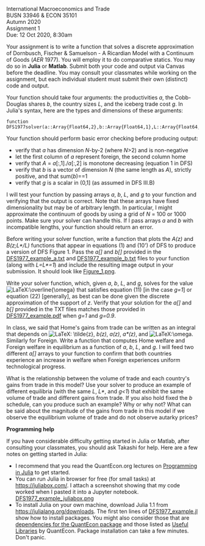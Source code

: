 International Macroeconomics and Trade\
BUSN 33946 & ECON 35101\
Autumn 2020\
Assignment 1\
Due: 12 Oct 2020, 8:30am


Your assignment is to write a function that solves a discrete approximation of Dornbusch, Fischer & Samuelson - A Ricardian Model with a Continuum of Goods (*AER* 1977).
You will employ it to do comparative statics.
You may do so in **Julia** or **Matlab**.
Submit both your code and output via Canvas before the deadline.
You may consult your classmates while working on the assignment, but each individual student must submit their own (distinct) code and output.

Your function should take four arguments:
the productivities *a*,
the Cobb-Douglas shares *b*,
the country sizes *L*,
and
the iceberg trade cost *g*.
In Julia's syntax, here are the types and dimensions of these arguments:
```
function DFS1977solver(a::Array{Float64,2},b::Array{Float64,1},L::Array{Float64,1},g::Float64)
```

Your function should perform basic error checking before producing
output:

-   verify that *a* has dimension *N*-by-2 (where *N*&gt;2) and is
    non-negative
-   let the first column of *a* represent foreign, the second column
    home
-   verify that *A* = *a*\[:,1\]./*a*\[:,2\] is monotone decreasing
    (equation 1 in DFS)
-   verify that *b* is a vector of dimension *N* (the same length as
    *A*), strictly positive, and that sum(*b*)==1
-   verify that *g* is a scalar in (0,1\] (as assumed in DFS III.B)

I will test your function by passing arrays *a*, *b*, *L*, and *g* to your function and verifying that the output is correct.
Note that these arrays have fixed dimensionality but may be of arbitrary length.
In particular, I might approximate the continuum of goods by using a grid of *N* = 100 or 1000 points.
Make sure your solver can handle this.
If I pass arrays *a* and *b* with incompatible lengths, your function should return an error.

Before writing your solver function, write a function that plots the
*A(z)* and *B(z;L\*/L)* functions that appear in equations (1) and (10')
of DFS to produce a version of DFS Figure 1. 
Pass the *a\[\]* and *b\[\]* provided in the [DFS1977\_example\_a.txt](DFS1977_example_a.txt) and [DFS1977\_example\_b.txt](DFS1977_example_b.txt) files to your function (along with *L=L\*=1*) and include the resulting image output in your submission.
It should look like [Figure\_1.png](Figure_1.png).

Write your solver function, which, given *a*, *b*, *L*, and *g*, solves for the value
![LaTeX:\\overline{\\omega}](https://canvas.uchicago.edu/equation_images/%255Coverline%257B%255Comega%257D)
that satisfies equation (11) \[in the case *g=1*\] or equation (22)
\[generally\], as best can be done given the discrete approximation of
the support of *z*. 
Verify that your solution for the *a\[\]* and *b\[\]* provided in the TXT files matches those provided in [DFS1977\_example.pdf](DFS1977_example.pdf) when *g=1* and *g=0.9*.

In class, we said that Home's gains from trade can be written as an
integral that depends on 
![LaTeX: \\tilde{z}](https://canvas.uchicago.edu/equation_images/%255Ctilde%257Bz%257D "\tilde{z}"),
*b(z)*, *a(z)*, *a\*(z)*, and
![LaTeX:\\omega](https://canvas.uchicago.edu/equation_images/%255Comega "\omega").
Similarly for Foreign. 
Write a function that computes Home welfare and Foreign welfare in equilibrium as a function of *a*, *b*, *L*, and *g*.
I will feed two different *a\[\]* arrays to your function to confirm that both countries experience an increase in welfare when Foreign experiences uniform technological progress.

What is the relationship between the volume of trade and each country's
gains from trade in this model?
Use your solver to produce an example of different equilibria (with the same *L*, *L\**, and *g&lt;1*) that exhibit the same volume of trade and different gains from trade.
If you also hold fixed the *b* schedule, can you produce such an example? 
Why or why not?
What can be said about the magnitude of the gains from trade in this model if we observe the equilibrium volume of trade and do not observe autarky prices?

**Programming help**

If you have considerable difficulty getting started in Julia or Matlab, after consulting your classmates, you should ask Takashi for help.
Here are a few notes on getting started in Julia:

-   I recommend that you read the QuantEcon.org lectures on [Programming in Julia](https://lectures.quantecon.org/jl/index_learning_julia.html) to get started.
-   You can run Julia in browser for free (for small tasks) at
    <https://juliabox.com/>.
    I attach a screenshot showing that my code worked when I pasted it into a Jupyter notebook.
    [DFS1977\_example\_juliabox.png](DFS1977_example_juliabox.png)
-   To install Julia on your own machine, download Julia 1.1 from
    <https://julialang.org/downloads>. The first ten lines
    of [DFS1977\_example.jl](DFS1977_example.jl) show how to install packages. 
	You might also consider those that are [dependencies for the QuantEcon package](https://github.com/QuantEcon/QuantEcon.jl/blob/master/REQUIRE) and those listed as [Useful
    Libraries](https://lectures.quantecon.org/jl/julia_libraries.html)
    by QuantEcon.
    Package installation can take a few minutes. Don't panic. 

